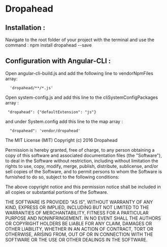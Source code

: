 # Dropahead

## Installation :
Navigate to the root folder of your project with the terminal and use the command :
npm install dropahead --save


## Configuration with Angular-CLI :
Open angular-cli-build.js and add the following line  to vendorNpmFiles array:

      'dropahead/**/*.js'

Open system-config.js and add this line to the cliSystemConfigPackages array :

     "dropahead": {"defaultExtension": "js"}
     
and under System.config  add this line to the map array :

      "dropahead": 'vendor/dropahead'





The MIT License (MIT)
Copyright (c) 2016 Dropahead

Permission is hereby granted, free of charge, to any person obtaining a copy of this software and associated documentation files (the "Software"), to deal in the Software without restriction, including without limitation the rights to use, copy, modify, merge, publish, distribute, sublicense, and/or sell copies of the Software, and to permit persons to whom the Software is furnished to do so, subject to the following conditions:

The above copyright notice and this permission notice shall be included in all copies or substantial portions of the Software.

THE SOFTWARE IS PROVIDED "AS IS", WITHOUT WARRANTY OF ANY KIND, EXPRESS OR IMPLIED, INCLUDING BUT NOT LIMITED TO THE WARRANTIES OF MERCHANTABILITY, FITNESS FOR A PARTICULAR PURPOSE AND NONINFRINGEMENT. IN NO EVENT SHALL THE AUTHORS OR COPYRIGHT HOLDERS BE LIABLE FOR ANY CLAIM, DAMAGES OR OTHER LIABILITY, WHETHER IN AN ACTION OF CONTRACT, TORT OR OTHERWISE, ARISING FROM, OUT OF OR IN CONNECTION WITH THE SOFTWARE OR THE USE OR OTHER DEALINGS IN THE SOFTWARE.
